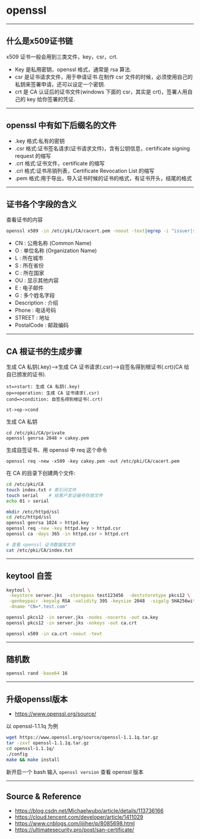 # openssl

---

## 什么是x509证书链

x509 证书一般会用到三类文件，key，csr，crt.

- Key 是私用密钥，openssl 格式，通常是 rsa 算法.
- csr 是证书请求文件，用于申请证书.在制作 csr 文件的时候，必须使用自己的私钥来签署申请，还可以设定一个密钥.
- crt 是 CA 认证后的证书文件(windows 下面的 csr，其实是 crt)，签署人用自己的 key 给你签署的凭证.

---

## openssl 中有如下后缀名的文件

- .key 格式:私有的密钥
- .csr 格式:证书签名请求(证书请求文件)，含有公钥信息，certificate signing request 的缩写
- .crt 格式:证书文件，certificate 的缩写
- .crl 格式:证书吊销列表，Certificate Revocation List 的缩写
- .pem 格式:用于导出，导入证书时候的证书的格式，有证书开头，结尾的格式

---

## 证书各个字段的含义

查看证书的内容
```bash
openssl x509 -in /etc/pki/CA/cacert.pem -noout -text|egrep -i "issuer|subject|serial|dates"
```

- CN : 公用名称 (Common Name)
- O : 单位名称 (Organization Name)
- L : 所在城市
- S : 所在省份
- C : 所在国家
- OU : 显示其他内容
- E : 电子邮件
- G : 多个姓名字段
- Description : 介绍
- Phone : 电话号码
- STREET : 地址
- PostalCode : 邮政编码

---

## CA 根证书的生成步骤

生成 CA 私钥(.key)-->生成 CA 证书请求(.csr)-->自签名得到根证书(.crt)(CA 给自已颁发的证书).
```flow
st=>start: 生成 CA 私钥(.key)
op=>operation: 生成 CA 证书请求(.csr)
cond=>condition: 自签名得到根证书(.crt)

st->op->cond
```

生成 CA 私钥
```
cd /etc/pki/CA/private
openssl genrsa 2048 > cakey.pem
```

生成自签证书、用 openssl 中 req 这个命令
```
openssl req -new -x509 -key cakey.pem -out /etc/pki/CA/cacert.pem
```

在 CA 的目录下创建两个文件:
```bash
cd /etc/pki/CA
touch index.txt # 索引问文件
touch serial    # 给客户发证编号存放文件
echo 01 > serial
```
```bash
mkdir /etc/httpd/ssl
cd /etc/httpd/ssl
openssl genrsa 1024 > httpd.key
openssl req -new -key httpd.key > httpd.csr
openssl ca -days 365 -in httpd.csr > httpd.crt

# 查看 openssl 证书数据库文件
cat /etc/pki/CA/index.txt
```

---

## keytool 自签

```bash
keytool \
 -keystore server.jks  -storepass test123456  -deststoretype pkcs12 \
 -genkeypair -keyalg RSA -validity 395 -keysize 2048  -sigalg SHA256withRSA \
 -dname "CN=*.test.com"

openssl pkcs12 -in server.jks -nodes -nocerts -out ca.key
openssl pkcs12 -in server.jks -nokeys -out ca.crt

openssl x509 -in ca.crt -noout -text
```

---

## 随机数

```bash
openssl rand -base64 16
```

---

## 升级openssl版本

- https://www.openssl.org/source/

以 openssl-1.1.1q 为例
```bash
wget https://www.openssl.org/source/openssl-1.1.1q.tar.gz
tar -zxvf openssl-1.1.1q.tar.gz
cd openssl-1.1.1q/
./config
make && make install
```

新开启一个 bash 输入 `openssl version` 查看 openssl 版本

---

## Source & Reference

- https://blog.csdn.net/Michaelwubo/article/details/113736166
- https://cloud.tencent.com/developer/article/1411029
- https://www.cnblogs.com/iiiiher/p/8085698.html
- https://ultimatesecurity.pro/post/san-certificate/
